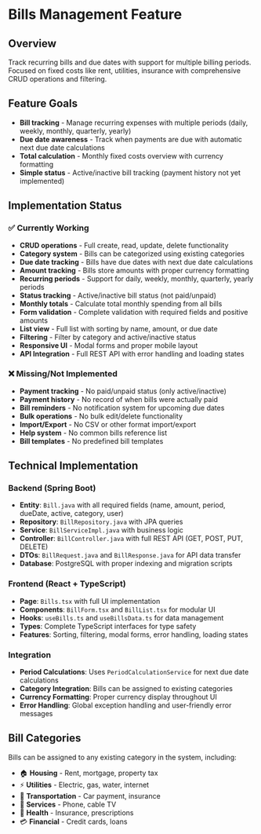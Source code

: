 # Bills Management Feature

## Overview
Track recurring bills and due dates with support for multiple billing periods. Focused on fixed costs like rent, utilities, insurance with comprehensive CRUD operations and filtering.

## Feature Goals
- **Bill tracking** - Manage recurring expenses with multiple periods (daily, weekly, monthly, quarterly, yearly)
- **Due date awareness** - Track when payments are due with automatic next due date calculations
- **Total calculation** - Monthly fixed costs overview with currency formatting
- **Simple status** - Active/inactive bill tracking (payment history not yet implemented)

## Implementation Status

### ✅ Currently Working
- **CRUD operations** - Full create, read, update, delete functionality
- **Category system** - Bills can be categorized using existing categories
- **Due date tracking** - Bills have due dates with next due date calculations
- **Amount tracking** - Bills store amounts with proper currency formatting
- **Recurring periods** - Support for daily, weekly, monthly, quarterly, yearly periods
- **Status tracking** - Active/inactive bill status (not paid/unpaid)
- **Monthly totals** - Calculate total monthly spending from all bills
- **Form validation** - Complete validation with required fields and positive amounts
- **List view** - Full list with sorting by name, amount, or due date
- **Filtering** - Filter by category and active/inactive status
- **Responsive UI** - Modal forms and proper mobile layout
- **API Integration** - Full REST API with error handling and loading states

### ❌ Missing/Not Implemented
- **Payment tracking** - No paid/unpaid status (only active/inactive)
- **Payment history** - No record of when bills were actually paid
- **Bill reminders** - No notification system for upcoming due dates
- **Bulk operations** - No bulk edit/delete functionality
- **Import/Export** - No CSV or other format import/export
- **Help system** - No common bills reference list
- **Bill templates** - No predefined bill templates

## Technical Implementation

### Backend (Spring Boot)
- **Entity**: `Bill.java` with all required fields (name, amount, period, dueDate, active, category, user)
- **Repository**: `BillRepository.java` with JPA queries
- **Service**: `BillServiceImpl.java` with business logic
- **Controller**: `BillController.java` with full REST API (GET, POST, PUT, DELETE)
- **DTOs**: `BillRequest.java` and `BillResponse.java` for API data transfer
- **Database**: PostgreSQL with proper indexing and migration scripts

### Frontend (React + TypeScript)
- **Page**: `Bills.tsx` with full UI implementation
- **Components**: `BillForm.tsx` and `BillList.tsx` for modular UI
- **Hooks**: `useBills.ts` and `useBillsData.ts` for data management
- **Types**: Complete TypeScript interfaces for type safety
- **Features**: Sorting, filtering, modal forms, error handling, loading states

### Integration
- **Period Calculations**: Uses `PeriodCalculationService` for next due date calculations
- **Category Integration**: Bills can be assigned to existing categories
- **Currency Formatting**: Proper currency display throughout UI
- **Error Handling**: Global exception handling and user-friendly error messages

## Bill Categories
Bills can be assigned to any existing category in the system, including:
- 🏠 **Housing** - Rent, mortgage, property tax
- ⚡ **Utilities** - Electric, gas, water, internet
- 🚗 **Transportation** - Car payment, insurance
- 📱 **Services** - Phone, cable TV
- 💊 **Health** - Insurance, prescriptions
- 💳 **Financial** - Credit cards, loans